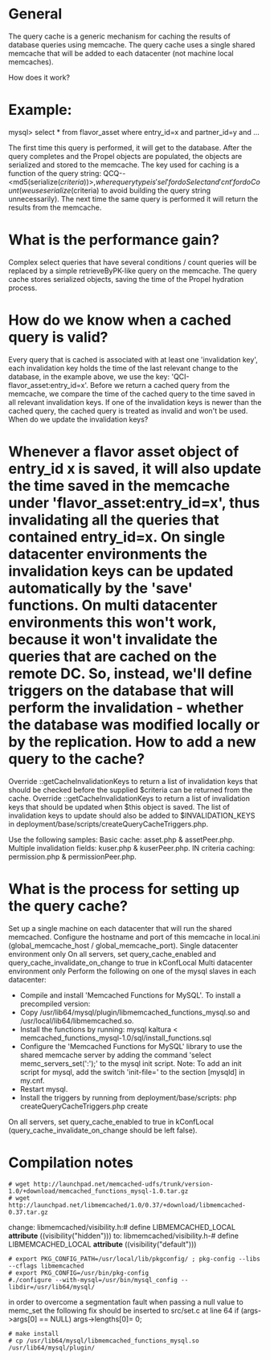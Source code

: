 General
=======
The query cache is a generic mechanism for caching the results of database queries using memcache. 
The query cache uses a single shared memcache that will be added to each datacenter (not machine local memcaches). 

How does it work?

Example:
========

mysql> select * from flavor_asset where entry_id=x and partner_id=y and ...

The first time this query is performed, it will get to the database. After the query completes and the Propel objects are populated, the objects are serialized and stored to the memcache. The key used for caching is a function of the query string: QCQ-<query type>-<md5(serialize($criteria))>, where query type is 'sel' for doSelect and 'cnt' for doCount (we use serialize($criteria) to avoid building the query string unnecessarily). The next time the same query is performed it will return the results from the memcache.

What is the performance gain?
=============================
Complex select queries that have several conditions / count queries will be replaced by a simple retrieveByPK-like query on the memcache.
The query cache stores serialized objects, saving the time of the Propel hydration process. 

How do we know when a cached query is valid?
============================================
Every query that is cached is associated with at least one 'invalidation key', each invalidation key holds the time of the last relevant change to the database, in the example above, we use the key: 'QCI-flavor_asset:entry_id=x'. Before we return a cached query from the memcache, we compare the time of the cached query to the time saved in all relevant invalidation keys. If one of the invalidation keys is newer than the cached query, the cached query is treated as invalid and won't be used.
When do we update the invalidation keys?

Whenever a flavor asset object of entry_id x is saved, it will also update the time saved in the memcache under 'flavor_asset:entry_id=x', thus invalidating all the queries that contained entry_id=x. On single datacenter environments the invalidation keys can be updated automatically by the 'save' functions. On multi datacenter environments this won't work, because it won't invalidate the queries that are cached on the remote DC. So, instead, we'll define triggers on the database that will perform the invalidation - whether the database was modified locally or by the replication.
How to add a new query to the cache?
====================================
Override <peer>::getCacheInvalidationKeys to return a list of invalidation keys that should be checked before the supplied $criteria can be returned from the cache.
Override <object>::getCacheInvalidationKeys to return a list of invalidation keys that should be updated when $this object is saved.
The list of invalidation keys to update should also be added to $INVALIDATION_KEYS in deployment/base/scripts/createQueryCacheTriggers.php. 

Use the following samples:
    Basic cache: asset.php & assetPeer.php.
    Multiple invalidation fields: kuser.php & kuserPeer.php.
    IN criteria caching: permission.php & permissionPeer.php. 

What is the process for setting up the query cache?
===================================================

Set up a single machine on each datacenter that will run the shared memcached. Configure the hostname and port of this memcache in local.ini (global_memcache_host / global_memcache_port).
Single datacenter environment only
On all servers, set query_cache_enabled and query_cache_invalidate_on_change to true in kConfLocal
Multi datacenter environment only
Perform the following on one of the mysql slaves in each datacenter:

* Compile and install 'Memcached Functions for MySQL'. To install a precompiled version:
* Copy /usr/lib64/mysql/plugin/libmemcached_functions_mysql.so and /usr/local/lib64/libmemcached.so.
* Install the functions by running: mysql kaltura < memcached_functions_mysql-1.0/sql/install_functions.sql 
* Configure the 'Memcached Functions for MySQL' library to use the shared memcache server by adding the command 'select memc_servers_set('<global memcache host>:<global memcache port>');' to the mysql init script.
    Note: To add an init script for mysql, add the switch 'init-file=<mysql init script path>' to the section [mysqld] in my.cnf.
* Restart mysql.
* Install the triggers by running from deployment/base/scripts: php createQueryCacheTriggers.php create <host> <user> <password> 

On all servers, set query_cache_enabled to true in kConfLocal (query_cache_invalidate_on_change should be left false).

Compilation notes
=================
```
# wget http://launchpad.net/memcached-udfs/trunk/version-1.0/+download/memcached_functions_mysql-1.0.tar.gz
# wget http://launchpad.net/libmemcached/1.0/0.37/+download/libmemcached-0.37.tar.gz
```
change:
libmemcached/visibility.h:#  define LIBMEMCACHED_LOCAL  __attribute__ ((visibility("hidden")))
to:
libmemcached/visibility.h-#  define LIBMEMCACHED_LOCAL __attribute__ ((visibility("default")))
```
# export PKG_CONFIG_PATH=/usr/local/lib/pkgconfig/ ; pkg-config --libs --cflags libmemcached
# export PKG_CONFIG=/usr/bin/pkg-config
#./configure --with-mysql=/usr/bin/mysql_config --libdir=/usr/lib64/mysql/
```
in order to overcome a segmentation fault when passing a null value to memc_set the following fix should be inserted to src/set.c at line 64
   if (args->args[0] == NULL)
     args->lengths[0]= 0;
```
# make install
# cp /usr/lib64/mysql/libmemcached_functions_mysql.so /usr/lib64/mysql/plugin/
```


